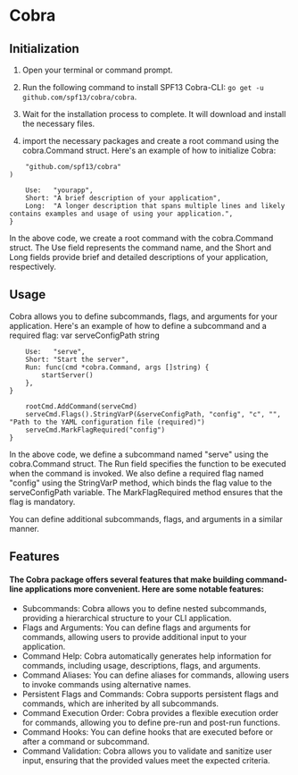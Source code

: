# Cobra


## Initialization
1. Open your terminal or command prompt.
2. Run the following command to install SPF13 Cobra-CLI: ` go get -u github.com/spf13/cobra/cobra `.

3. Wait for the installation process to complete. It will download and install the necessary files.
4. import the necessary packages and create a root command using the cobra.Command struct. Here's an example of how to initialize Cobra:
```import (
	"github.com/spf13/cobra"
)
```
```var rootCmd = &cobra.Command{
	Use:   "yourapp",
	Short: "A brief description of your application",
	Long:  "A longer description that spans multiple lines and likely contains examples and usage of using your application.",
}
```
In the above code, we create a root command with the cobra.Command struct. The Use field represents the command name, and the Short and Long fields provide brief and detailed descriptions of your application, respectively.

## Usage

Cobra allows you to define subcommands, flags, and arguments for your application. Here's an example of how to define a subcommand and a required flag:
var serveConfigPath string

```var serveCmd = &cobra.Command{
	Use:   "serve",
	Short: "Start the server",
	Run: func(cmd *cobra.Command, args []string) {
		startServer()
	},
}
```
```func init() {
	rootCmd.AddCommand(serveCmd)
	serveCmd.Flags().StringVarP(&serveConfigPath, "config", "c", "", "Path to the YAML configuration file (required)")
	serveCmd.MarkFlagRequired("config")
}
```
In the above code, we define a subcommand named "serve" using the cobra.Command struct. The Run field specifies the function to be executed when the command is invoked. We also define a required flag named "config" using the StringVarP method, which binds the flag value to the serveConfigPath variable. The MarkFlagRequired method ensures that the flag is mandatory.

You can define additional subcommands, flags, and arguments in a similar manner.


## Features
#### The Cobra package offers several features that make building command-line applications more convenient. Here are some notable features:

* Subcommands: Cobra allows you to define nested subcommands, providing a hierarchical structure to your CLI application.
* Flags and Arguments: You can define flags and arguments for commands, allowing users to provide additional input to your application.
* Command Help: Cobra automatically generates help information for commands, including usage, descriptions, flags, and arguments.
* Command Aliases: You can define aliases for commands, allowing users to invoke commands using alternative names.
* Persistent Flags and Commands: Cobra supports persistent flags and commands, which are inherited by all subcommands.
* Command Execution Order: Cobra provides a flexible execution order for commands, allowing you to define pre-run and post-run functions.
* Command Hooks: You can define hooks that are executed before or after a command or subcommand.
* Command Validation: Cobra allows you to validate and sanitize user input, ensuring that the provided values meet the expected criteria.

